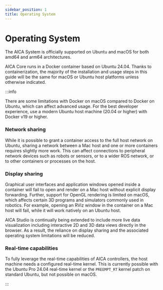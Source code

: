 ```yaml
---
sidebar_position: 1
title: Operating System
---
```


# Operating System

The AICA System is officially supported on Ubuntu and macOS for both amd64 and arm64 architectures.

AICA Core runs in a Docker container based on Ubuntu 24.04. Thanks to containerization, the majority of the
installation and usage steps in this guide will be the same for macOS or Ubuntu host platforms unless otherwise
indicated.

:::info

There are some limitations with Docker on macOS compared to Docker on Ubuntu, which can affect advanced usage.
For the best developer experience, use a modern Ubuntu host machine (20.04 or higher) with Docker v19 or higher. 

### Network sharing

While it is possible to grant a container access to the full host network on Ubuntu, sharing a network between a Mac
host and one or more containers requires slightly more work. This can affect connections to peripheral network devices
such as robots or sensors, or to a wider ROS network, or to other containers or processes on the host.

### Display sharing

Graphical user interfaces and application windows opened inside a container will fail to open and render on a Mac host
without explicit display forwarding. Further, support for OpenGL rendering is limited on macOS, which affects certain
3D programs and simulators commonly used in robotics. For example, opening an RViz window in the container on a Mac host
will fail, while it will work natively on an Ubuntu host.

AICA Studio is continually being extended to include more live data visualization including interactive 2D and 3D data
views directly in the browser. As a result, the reliance on display sharing and the associated operating system
limitations will be reduced.

### Real-time capabilities

To fully leverage the real-time capabilities of AICA controllers, the host machine needs a configured real-time kernel.
This is currently possible with the Ubuntu Pro 24.04 real-time kernel or the `PREEMPT_RT` kernel patch on standard
Ubuntu, but not possible on macOS.

:::